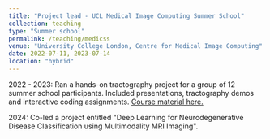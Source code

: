 ```yaml
---
title: "Project lead - UCL Medical Image Computing Summer School"
collection: teaching
type: "Summer school"
permalink: /teaching/medicss
venue: "University College London, Centre for Medical Image Computing"
date: 2022-07-11, 2023-07-14
location: "hybrid"
---
```


2022 - 2023: Ran a hands-on tractography project for a group of 12 summer school participants. Included presentations, tractography demos and interactive coding assignments. [Course material here.](https://ethompson93.github.io/diffusion-tractography-2022.github.io/pages/main.html)

2024: Co-led a project entitled "Deep Learning for Neurodegenerative Disease Classification using Multimodality MRI Imaging".
